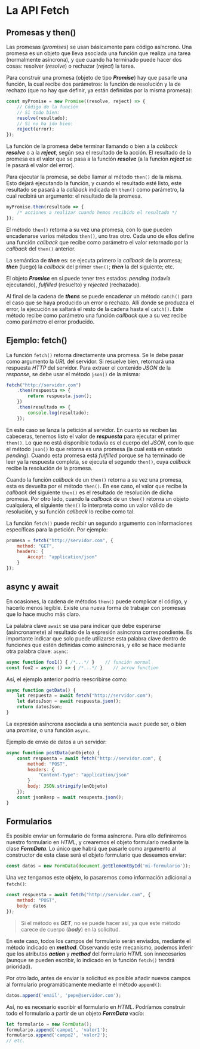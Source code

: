 # La API Fetch

## Promesas y then()

Las promesas (*promises*) se usan básicamente para código asíncrono. Una promesa es un objeto que lleva asociada una función que realiza una tarea (normalmente asíncrona), y que cuando ha terminado puede hacer dos cosas: resolver (*resolve*) o rechazar (*reject*) la tarea.

Para construir una promesa (objeto de tipo ***Promise***) hay que pasarle una función, la cual recibe dos parámetros: la función de resolución y la de rechazo (que no hay que definir, ya están definidas por la misma promesa):

```js
const myPromise = new Promise((resolve, reject) => {
    // Código de la función
    // Si todo bien:
    resolve(resultado);
    // Si no ha ido bien:
    reject(error);
});
```

La función de la promesa debe terminar llamando o bien a la *callback* ***resolve*** o a la ***reject***, según sea el resultado de la acción. El resultado de la promesa es el valor que se pasa a la función ***resolve*** (a la función ***reject*** se le pasará el valor del error).

Para ejecutar la promesa, se debe llamar al método `then()` de la misma. Esto dejará ejecutando la función, y cuando el resultado esté listo, este resultado se pasará a la *callback* indicada en `then()` como parámetro, la cual recibirá un argumento: el resultado de la promesa.

```js
myPromise.then(resultado => {
    /* acciones a realizar cuando hemos recibido el resultado */
});
```

El método `then()` retorna a su vez una promesa, con lo que pueden encadenarse varios métodos `then()`, uno tras otro. Cada uno de ellos define una función *callback* que recibe como parámetro el valor retornado por la *callback* del `then()` anterior.

La semántica de ***then*** es: se ejecuta primero la *callback* de la promesa; ***then*** (luego) la *callback* del primer `then()`; ***then*** la del siguiente; etc.

El objeto ***Promise*** en sí puede tener tres estados: *pending* (todavía ejecutando), *fulfilled* (resuelto) y *rejected* (rechazado).

Al final de la cadena de ***thens*** se puede encadenar un método `catch()` para el caso que se haya producido un error o rechazo. Allí donde se produzca el error, la ejecución se saltará el resto de la cadena hasta el `catch()`. Este método recibe como parámetro una función *callback* que a su vez recibe como parámetro el error producido.

## Ejemplo: fetch()

La función `fetch()` retorna directamente una promesa. Se le debe pasar como argumento la *URL* del servidor. Si resuelve bien, retornará una respuesta *HTTP* del servidor. Para extraer el contenido *JSON* de la *response*, se debe usar el método `json()` de la misma:

```js
fetch("http://servidor.com")
    .then(respuesta => {
        return respuesta.json();
    })
    .then(resultado => {
        console.log(resultado);
    });
```

En este caso se lanza la petición al servidor. En cuanto se reciben las cabeceras, tenemos listo el valor de ***respuesta*** para ejecutar el primer `then()`. Lo que no está disponible todavía es el cuerpo del *JSON*, con lo que el método `json()` lo que retorna es una promesa (la cual está en estado *pending*). Cuando esta promesa está *fulfilled* porque se ha terminado de leer ya la respuesta completa, se ejecuta el segundo `then()`, cuya *callback* recibe la resolución de la promesa.

Cuando la función *callback* de un `then()` retorna a su vez una promesa, esta es devuelta por el método `then()`. En ese caso, el valor que recibe la *callback* del siguiente `then()` es el resultado de resolución de dicha promesa. Por otro lado, cuando la *callback* de un `then()` retorna un objeto cualquiera, el siguiente `then()` lo interpreta como un valor válido de resolución, y su función *callback* lo recibe como tal.

La función `fetch()` puede recibir un segundo argumento con informaciones específicas para la petición. Por ejemplo:

```js
promesa = fetch("http://servidor.com", {
    method: "GET",
    headers: {
        Accept: "application/json"
    }
});
```

## async y await

En ocasiones, la cadena de métodos `then()` puede complicar el código, y hacerlo menos legible. Existe una nueva forma de trabajar con promesas que lo hace mucho más claro.

La palabra clave `await` se usa para indicar que debe esperarse (asíncronamete) al resultado de la expresión asíncrona correspondiente. Es importante indicar que solo puede utilizarse esta palabra clave dentro de funciones que estén definidas como asíncronas, y ello se hace mediante otra palabra clave: `async`:

```js
async function foo1() { /*...*/ }    // función normal
const foo2 = async () => { /*...*/ }    // arrow function
```

Así, el ejemplo anterior podría reescribirse como:

```js
async function getData() {
    let respuesta = await fetch("http://servidor.com");
    let datosJson = await respuesta.json();
    return datosJson;
}
```

La expresión asíncrona asociada a una sentencia `await` puede ser, o bien una *promise*, o una función `async`.

Ejemplo de envío de datos a un servidor:

```js
async function postData(unObjeto) {
    const respuesta = await fetch("http://servidor.com", {
        method: "POST",
        headers: {
            "Content-Type": "application/json"
        }
        body: JSON.stringify(unObjeto)
    });
    const jsonResp = await resupesta.json();
}
```

## Formularios

Es posible enviar un formulario de forma asíncrona. Para ello definiremos nuestro formulario en *HTML*, y crearemos el objeto formulario mediante la clase ***FormData***. Lo único que habrá que pasarle como argumento al constructor de esta clase será el objeto formulario que deseamos enviar:

```javascript
const datos = new FormData(document.getElementById('mi-formulario'));
```

Una vez tengamos este objeto, lo pasaremos como información adicional a `fetch()`:

```javascript
const respuesta = await fetch("http://servidor.com", {
    method: "POST",
    body: datos
});
```

> Si el método es ***GET***, no se puede hacer así, ya que este método carece de cuerpo (***body***) en la solicitud.

En este caso, todos los campos del formulario serán enviados, mediante el método indicado en ***method***. Observando este mecanismo, podemos inferir que los atributos ***action*** y ***method*** del formulario *HTML* son innecesarios (aunque se pueden escribir, lo indicado en la función `fetch()` tendrá prioridad).

Por otro lado, antes de enviar la solicitud es posible añadir nuevos campos al formulario programáticamente mediante el método `append()`:

```javascript
datos.append('email', 'pepe@servidor.com');
```

Así, no es necesario escribir el formulario en *HTML*. Podríamos construir todo el formulario a partir de un objeto ***FormData*** vacío:

```javascript
let formulario = new FormData();
formulario.append('campo1', 'valor1');
formulario.append('campo2', 'valor2');
// etc.
```
